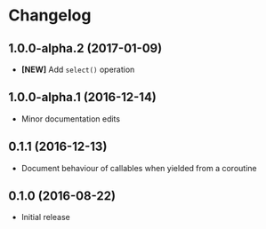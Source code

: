 # Changelog

## 1.0.0-alpha.2 (2017-01-09)

- **[NEW]** Add `select()` operation

## 1.0.0-alpha.1 (2016-12-14)

- Minor documentation edits

## 0.1.1 (2016-12-13)

- Document behaviour of callables when yielded from a coroutine

## 0.1.0 (2016-08-22)

- Initial release
